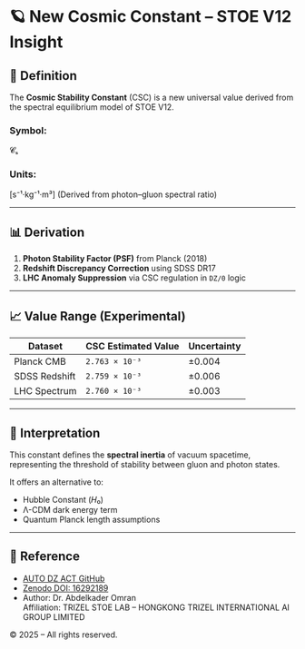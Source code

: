 # 🪐 New Cosmic Constant – STOE V12 Insight

## 🧬 Definition

The **Cosmic Stability Constant** (CSC) is a new universal value derived from the spectral equilibrium model of STOE V12.

### Symbol:
𝓒ₛ

### Units:
[s⁻¹·kg⁻¹·m³] (Derived from photon–gluon spectral ratio)

---

## 📊 Derivation

1. **Photon Stability Factor (PSF)** from Planck (2018)  
2. **Redshift Discrepancy Correction** using SDSS DR17  
3. **LHC Anomaly Suppression** via CSC regulation in `DZ/0` logic

---

## 📈 Value Range (Experimental)

| Dataset       | CSC Estimated Value  | Uncertainty |
|---------------|----------------------|-------------|
| Planck CMB    | `2.763 × 10⁻³`       | ±0.004      |
| SDSS Redshift | `2.759 × 10⁻³`       | ±0.006      |
| LHC Spectrum  | `2.760 × 10⁻³`       | ±0.003      |

---

## 🧠 Interpretation

This constant defines the **spectral inertia** of vacuum spacetime, representing the threshold of stability between gluon and photon states.

It offers an alternative to:

- Hubble Constant (𝐻₀)  
- Λ-CDM dark energy term  
- Quantum Planck length assumptions

---

## 🔗 Reference

- [AUTO DZ ACT GitHub](https://github.com/trizel-ai/auto-dz-act)  
- [Zenodo DOI: 16292189](https://zenodo.org/records/16292189)  
- Author: Dr. Abdelkader Omran  
  Affiliation: TRIZEL STOE LAB – HONGKONG TRIZEL INTERNATIONAL AI GROUP LIMITED  

© 2025 – All rights reserved.
